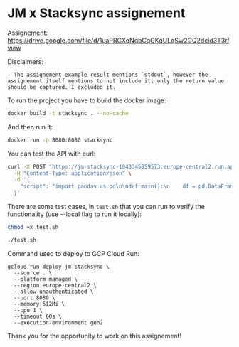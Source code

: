 # JM x Stacksync assignement

Assignement: https://drive.google.com/file/d/1uaPRGXqNqbCqGKqULqSw2CQ2dcid3T3r/view

Disclaimers:

```
- The assignement example result mentions `stdout`, however the assignement itself mentions to not include it, only the return value should be captured. I excluded it.
```

To run the project you have to build the docker image:

```bash
docker build -t stacksync . --no-cache
```

And then run it:

```bash
docker run -p 8080:8080 stacksync
```

You can test the API with curl:

```bash
curl -X POST "https://jm-stacksync-1043345859573.europe-central2.run.app/execute" \
  -H "Content-Type: application/json" \
  -d '{
    "script": "import pandas as pd\n\ndef main():\n    df = pd.DataFrame({\"a\": [1, 2, 3], \"b\": [4, 5, 6]})\n    return {\"data\": df.to_dict(), \"shape\": list(df.shape)}"
  }'
```

There are some test cases, in `test.sh` that you can run to verify the functionality (use --local flag to run it locally):

```bash
chmod +x test.sh

./test.sh
```

Command used to deploy to GCP Cloud Run:

```
gcloud run deploy jm-stacksync \
  --source . \
  --platform managed \
  --region europe-central2 \
  --allow-unauthenticated \
  --port 8080 \
  --memory 512Mi \
  --cpu 1 \
  --timeout 60s \
  --execution-environment gen2
```

Thank you for the opportunity to work on this assignement!
